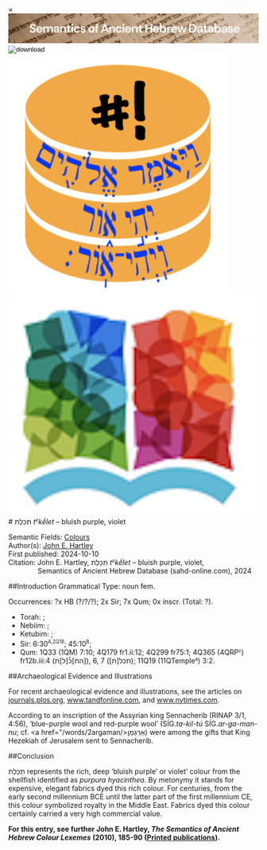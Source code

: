 <div id="modal" class="modal">
  <div class="modal-content">
    <span class="close">&times;</span>
    <div class="modal-body" id="modal-body"></div>
  </div>
</div><html><body><img id="banner" src="../../images/banners/banner.png" alt="banner" /></body></html>

<div><input id="download" title="Download/print the document" type="image" onclick="print_document()" src="../../images/icons/download3.png" alt="download" /></div><div><a id="shebanq" title="Word in SHEBANQ" href="https://shebanq.ancient-data.org/hebrew/word?id=1TKLTn" target="_blank"><img src="../../images/icons/shebanq.png" alt="shebanq"></a></div><div><a id="ubs" title="Word in Semantic Dictionary of Biblical Hebrew" href="https://semanticdictionary.org/semdic.php?databaseType=SDBH&language=en&lemma=תְּכֵלֶת&startPage=1" target="_blank"><img src="../../images/icons/ubs.png" alt="ubs"></a></div># תְּכֵלֶת <i>t<small><sup>e</sup></small>kḗlet</i> – bluish purple, violet

Semantic Fields:
[Colours](../semantic_fields/colours.md)&nbsp;&nbsp;&nbsp;<br>Author(s):
[John E. Hartley](../contributors/john_e._hartley.md)<br>
First published: 2024-10-10<br>Citation: John E. Hartley, תְּכֵלֶת <i>t<small><sup>e</sup></small>kḗlet</i> – bluish purple, violet, <br>                    &nbsp;&nbsp;&nbsp;&nbsp;&nbsp;&nbsp;&nbsp;&nbsp;&nbsp;&nbsp;&nbsp;&nbsp;&nbsp;&nbsp;                    Semantics of Ancient Hebrew Database (sahd-online.com), 2024



##Introduction
Grammatical Type: noun fem.

Occurrences: ?x HB (?/?/?); 2x Sir; 7x Qum; 0x inscr. (Total:
?).

* Torah: ;
* Nebiim: ;
* Ketubim: ;
* Sir: 6:30<sup><small>A,2Q18</small></sup>; 45:10<sup><small>B</small></sup>;
* Qum: 1Q33 (1QM) 7:10; 
4Q179 fr1.ii:12; 4Q299 fr75:1;
4Q365 (4QRP<small><sup>c</sup></small>) fr12b.iii:4
(<span dir="rtl" lang="he">[הת]כ֯[ל]תׄ</span>), 6, 7
(<span dir="rtl" lang="he">תכל[ת]</span>);
11Q19 (11QTemple<small><sup>a</sup></small>) 3:2. 


##Archaeological Evidence and Illustrations

For recent archaeological evidence and illustrations, see the
articles on
<a href="https://journals.plos.org/plosone/article?id=10.1371/journal.pone.0245897&from=article_link" target="_blank" rel="noopener noreferrer">journals.plos.org</a>, 
<a href="https://www.tandfonline.com/doi/full/10.1080/03344355.2023.2190283" target="_blank" rel="noopener noreferrer">www.tandfonline.com</a>, and
<a href="https://www.nytimes.com/2024/03/05/science/archaeology-tyrian-purple-murex.html" target="_blank" rel="noopener noreferrer">www.nytimes.com</a>.

According to an inscription of the Assyrian king Sennacherib (RINAP 3/1, 4:56), ‘blue-purple wool and red-purple wool’ (SÍG.<i>ta-kil-tú</i> SÍG.<i>ar-ga-man-nu</i>; cf. <a href="/words/2argaman/><span dir="rtl" lang="he">אַרְגָּמָן</span></a>) were among the gifts that King Hezekiah of Jerusalem sent to Sennacherib.



##Conclusion



<span dir="rtl" lang="he">תְּכֵלֶת</span> represents the rich, deep ‘bluish purple’ or violet’ colour from the shellfish identified as <i>purpura hyacinthea</i>. By metonymy it stands for expensive, elegant fabrics dyed this rich colour. For centuries, from the early second millennium BCE until the latter part of the first millennium CE, this colour symbolized royalty in the Middle East. Fabrics dyed this colour certainly carried a very high commercial value.


<b>For this entry, see further John E. Hartley, <i>The Semantics of Ancient Hebrew Colour Lexemes</i> (2010), 185-90 (<a href="/store/printed_publications/">Printed publications</a>).</b>




